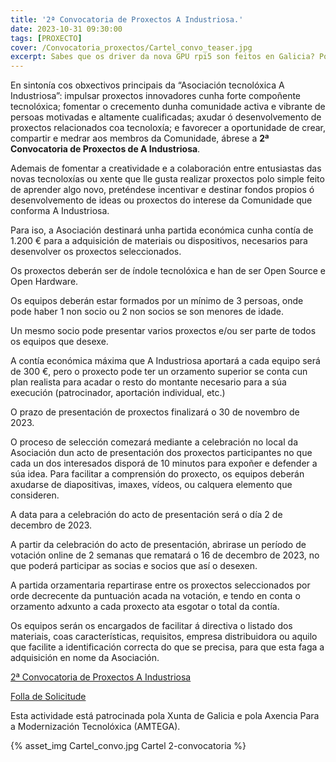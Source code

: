 ```yaml
---
title: '2ª Convocatoria de Proxectos A Industriosa.'
date: 2023-10-31 09:30:00
tags: [PROXECTO]
cover: /Convocatoria_proxectos/Cartel_convo_teaser.jpg
excerpt: Sabes que os driver da nova GPU rpi5 son feitos en Galicia? Pois na inauguración do novo local Alejandro de Igalia vén contarnos cómo se fan!
---
```



En sintonía cos obxectivos principais da “Asociación tecnolóxica A Industriosa”: impulsar proxectos innovadores cunha forte compoñente tecnolóxica; fomentar o crecemento dunha comunidade activa e vibrante de persoas motivadas e altamente cualificadas; axudar ó desenvolvemento de proxectos relacionados coa tecnoloxía; e favorecer a oportunidade de crear, compartir e medrar aos membros da Comunidade, ábrese a <b>2ª Convocatoria de Proxectos de A Industriosa</b>.

Ademais de fomentar a creatividade e a colaboración entre entusiastas das novas tecnoloxías ou xente que lle gusta realizar proxectos polo simple feito de aprender algo novo, preténdese incentivar e destinar fondos propios ó  desenvolvemento de ideas ou proxectos do interese da Comunidade que conforma A Industriosa.

Para iso, a Asociación destinará unha partida económica cunha contía de 1.200 € para a adquisición de materiais ou dispositivos, necesarios para desenvolver os proxectos seleccionados.

Os proxectos deberán ser de índole tecnolóxica e han de ser Open Source e Open Hardware.

Os equipos deberán estar formados por un mínimo de 3 persoas, onde pode haber 1 non socio ou 2 non socios se son menores de idade.

Un mesmo socio pode presentar varios proxectos e/ou ser parte de todos os equipos que desexe.

A contía económica máxima que A Industriosa aportará a cada equipo será de 300 €, pero o proxecto pode ter un orzamento superior se conta cun plan realista para acadar o resto do montante necesario para a súa execución (patrocinador, aportación individual, etc.)

O prazo de presentación de proxectos finalizará o 30 de novembro de 2023.

O proceso de selección comezará mediante a celebración no local da Asociación dun acto de presentación dos proxectos participantes no que cada un dos interesados disporá de 10 minutos para expoñer e defender a súa idea. Para facilitar a comprensión do proxecto, os equipos deberán axudarse de diapositivas, imaxes, vídeos, ou calquera elemento que consideren. 

A data para a celebración do acto de presentación será o día 2 de decembro de 2023.

A partir da celebración do acto de presentación, abrirase un período de votación online de 2 semanas que rematará o 16 de decembro de 2023, no que poderá participar as socias e socios que así o desexen.

A partida orzamentaria repartirase entre os proxectos seleccionados por orde decrecente da puntuación acada na votación, e tendo en conta o orzamento adxunto a cada proxecto ata esgotar o total da contía.

Os equipos serán os encargados de facilitar á directiva o listado dos materiais, coas características, requisitos, empresa distribuidora ou aquilo que facilite a identificación correcta do que se precisa, para que esta faga a adquisición en nome da Asociación. 

[2ª Convocatoria de Proxectos A Industriosa](https://aindustriosa.org/Convocatoria_proxectos/Bases-2_Convocatoria_Proxectos_A_Industriosa.pdf)

[Folla de Solicitude](https://aindustriosa.org/Convocatoria_proxectos/Folla_solicitude-2Convocatoria_Proxectos_A_Industriosa.odt)

Esta actividade está patrocinada pola Xunta de Galicia e pola Axencia Para a Modernización Tecnolóxica (AMTEGA).


{% asset_img Cartel_convo.jpg Cartel 2-convocatoria %}
